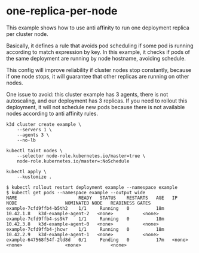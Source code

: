 # one-replica-per-node

This example shows how to use anti affinity to run one deployment replica per
cluster node.

Basically, it defines a rule that avoids pod scheduling if some pod is running
according to match expression by key. In this example, it checks if pods of the
same deployment are running by node hostname, avoiding schedule.

This config will improve reliability if cluster nodes stop constantly, because
if one node stops, it will guarantee that other replicas are running on other
nodes.

One issue to avoid: this cluster example has 3 agents, there is not autoscaling,
and our deployment has 3 replicas. If you need to rollout this deployment, it
will not schedule new pods because there is not available nodes according to
anti affinity rules.

```
k3d cluster create example \
    --servers 1 \
    --agents 3 \
    --no-lb

kubectl taint nodes \
    --selector node-role.kubernetes.io/master=true \
    node-role.kubernetes.io/master=:NoSchedule

kubectl apply \
    --kustomize .
```

```
$ kubectl rollout restart deployment example --namespace example
$ kubectl get pods --namespace example --output wide
NAME                       READY   STATUS    RESTARTS   AGE   IP          NODE                  NOMINATED NODE   READINESS GATES
example-7cfd9ffb4-b5th2    1/1     Running   0          18m   10.42.1.8   k3d-example-agent-2   <none>           <none>
example-7cfd9ffb4-ss9k7    1/1     Running   0          18m   10.42.3.8   k3d-example-agent-0   <none>           <none>
example-7cfd9ffb4-jhcwr    1/1     Running   0          18m   10.42.2.9   k3d-example-agent-1   <none>           <none>
example-647568f54f-2ld8d   0/1     Pending   0          17m   <none>      <none>                <none>           <none>
```
